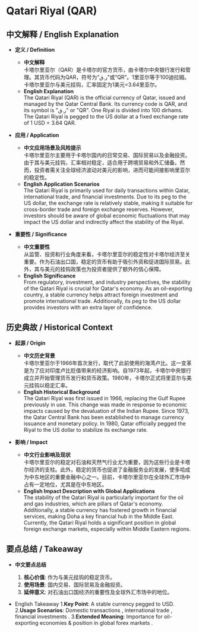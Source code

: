 # Qatari Riyal (QAR)

## 中文解释 / English Explanation

* **定义 / Definition**  
  - **中文解释**  
    卡塔尔里亚尔（QAR）是卡塔尔的官方货币，由卡塔尔中央银行发行和管理。其货币代码为QAR，符号为“ر.ق”或“QR”。1里亚尔等于100迪拉姆。卡塔尔里亚尔与美元挂钩，汇率固定为1美元=3.64里亚尔。  
  - **English Explanation**  
    The Qatari Riyal (QAR) is the official currency of Qatar, issued and managed by the Qatar Central Bank. Its currency code is QAR, and its symbol is "ر.ق" or "QR". One Riyal is divided into 100 dirhams. The Qatari Riyal is pegged to the US dollar at a fixed exchange rate of 1 USD = 3.64 QAR.

* **应用 / Application**  
  - **中文应用场景及风险提示**  
    卡塔尔里亚尔主要用于卡塔尔国内的日常交易、国际贸易以及金融投资。由于其与美元挂钩，汇率相对稳定，适合用于跨境贸易和外汇储备。然而，投资者需关注全球经济波动对美元的影响，进而可能间接影响里亚尔的稳定性。  
  - **English Application Scenarios**  
    The Qatari Riyal is primarily used for daily transactions within Qatar, international trade, and financial investments. Due to its peg to the US dollar, the exchange rate is relatively stable, making it suitable for cross-border trade and foreign exchange reserves. However, investors should be aware of global economic fluctuations that may impact the US dollar and indirectly affect the stability of the Riyal.

* **重要性 / Significance**  
  - **中文重要性**  
    从监管、投资和行业角度来看，卡塔尔里亚尔的稳定性对卡塔尔经济至关重要。作为石油出口国，稳定的货币有助于吸引外资和促进国际贸易。此外，其与美元的挂钩政策也为投资者提供了额外的信心保障。  
  - **English Significance**  
    From regulatory, investment, and industry perspectives, the stability of the Qatari Riyal is crucial for Qatar's economy. As an oil-exporting country, a stable currency helps attract foreign investment and promote international trade. Additionally, its peg to the US dollar provides investors with an extra layer of confidence.

## 历史典故 / Historical Context

* **起源 / Origin**  
  - **中文历史背景**  
    卡塔尔里亚尔于1966年首次发行，取代了此前使用的海湾卢比。这一变革是为了应对印度卢比贬值带来的经济影响。自1973年起，卡塔尔中央银行成立并开始管理货币发行和货币政策。1980年，卡塔尔正式将里亚尔与美元挂钩以稳定汇率。  
  - **English Historical Background**  
    The Qatari Riyal was first issued in 1966, replacing the Gulf Rupee previously in use. This change was made in response to economic impacts caused by the devaluation of the Indian Rupee. Since 1973, the Qatar Central Bank has been established to manage currency issuance and monetary policy. In 1980, Qatar officially pegged the Riyal to the US dollar to stabilize its exchange rate.

* **影响 / Impact**  
  - **中文行业影响及现状**  
    卡塔尔里亚尔的稳定对石油和天然气行业尤为重要，因为这些行业是卡塔尔经济的支柱。此外，稳定的货币也促进了金融服务业的发展，使多哈成为中东地区的重要金融中心之一。目前，卡塔尔里亚尔在全球外汇市场中占有一定地位，尤其是在中东地区。  
  - **English Impact Description with Global Applications**  
    The stability of the Qatari Riyal is particularly important for the oil and gas industries, which are pillars of Qatar's economy. Additionally, a stable currency has fostered growth in financial services, making Doha a key financial hub in the Middle East. Currently, the Qatari Riyal holds a significant position in global foreign exchange markets, especially within Middle Eastern regions.

## 要点总结 / Takeaway

* **中文要点总结**
  1. **核心价值**:  作为与美元挂钩的稳定货币。
  2. **使用场景**:  国内交易、国际贸易及金融投资。
  3. **延伸意义**:  对石油出口国经济的重要性及全球外汇市场中的地位。

* English Takeaway
  1.**Key Point**: A stable currency pegged to USD.
  2.**Usage Scenarios**: Domestic transactions , international trade , financial investments .
  3.**Extended Meaning**: Importance for oil-exporting economies & position in global forex markets .
